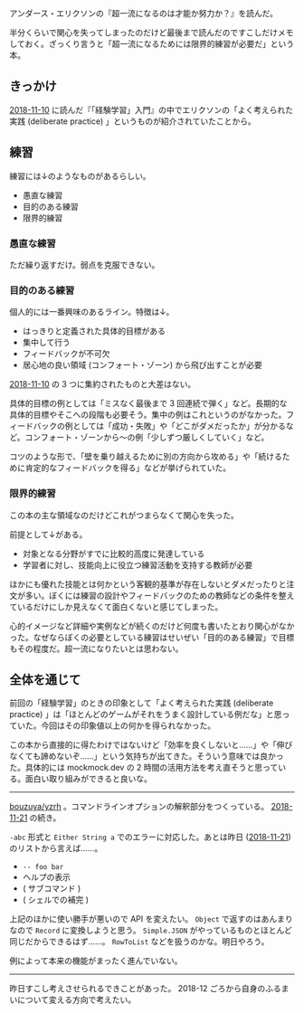 アンダース・エリクソンの『超一流になるのは才能か努力か？』を読んだ。

半分くらいで関心を失ってしまったのだけど最後まで読んだのですこしだけメモしておく。ざっくり言うと「超一流になるためには限界的練習が必要だ」という本。

## きっかけ

[2018-11-10][] に読んだ『「経験学習」入門』の中でエリクソンの「よく考えられた実践 (deliberate practice) 」というものが紹介されていたことから。

## 練習

練習には↓のようなものがあるらしい。

- 愚直な練習
- 目的のある練習
- 限界的練習

### 愚直な練習

ただ繰り返すだけ。弱点を克服できない。

### 目的のある練習

個人的には一番興味のあるライン。特徴は↓。

- はっきりと定義された具体的目標がある
- 集中して行う
- フィードバックが不可欠
- 居心地の良い領域 (コンフォート・ゾーン) から飛び出すことが必要

[2018-11-10][] の 3 つに集約されたものと大差はない。

具体的目標の例としては「ミスなく最後まで 3 回連続で弾く」など。長期的な具体的目標やそこへの段階も必要そう。集中の例はこれというのがなかった。フィードバックの例としては「成功・失敗」や「どこがダメだったか」が分かるなど。コンフォート・ゾーンから〜の例「少しずつ厳しくしていく」など。

コツのような形で、「壁を乗り越えるために別の方向から攻める」や「続けるために肯定的なフィードバックを得る」などが挙げられていた。

### 限界的練習

この本の主な領域なのだけどこれがつまらなくて関心を失った。

前提として↓がある。

- 対象となる分野がすでに比較的高度に発達している
- 学習者に対し、技能向上に役立つ練習活動を支持する教師が必要

ほかにも優れた技能とは何かという客観的基準が存在しないとダメだったりと注文が多い。ぼくには練習の設計やフィードバックのための教師などの条件を整えているだけにしか見えなくて面白くないと感じてしまった。

心的イメージなど詳細や実例などが続くのだけど何度も書いたとおり関心がなかった。なぜならぼくの必要としている練習はせいぜい「目的のある練習」で目標もその程度だ。超一流になりたいとは思わない。

## 全体を通じて

前回の「経験学習」のときの印象として「よく考えられた実践 (deliberate practice) 」は「ほとんどのゲームがそれをうまく設計している例だな」と思っていた。今回はその印象値以上の何かを得られなかった。

この本から直接的に得たわけではないけど「効率を良くしないと……」や「伸びなくても諦めないぞ……」という気持ちが出てきた。そういう意味では良かった。具体的には mockmock.dev の 2 時間の活用方法を考え直そうと思っている。面白い取り組みができると良いな。

-----

[bouzuya/yzrh][] 。コマンドラインオプションの解釈部分をつくっている。 [2018-11-21][] の続き。

`-abc` 形式と `Either String a` でのエラーに対応した。あとは昨日 ([2018-11-21][]) のリストから言えば……。

- `-- foo bar`
- ヘルプの表示
- ( サブコマンド )
- ( シェルでの補完 )

上記のほかに使い勝手が悪いので API を変えたい。 `Object` で返すのはあんまりなので `Record` に変換しようと思う。 `Simple.JSON` がやっているものとほとんど同じだからできるはず……。 `RowToList` などを扱うのかな。明日やろう。

例によって本来の機能がまったく進んでいない。

-----

昨日すこし考えさせられるできことがあった。 2018-12 ごろから自身のふるまいについて変える方向で考えたい。

[2018-11-10]: https://blog.bouzuya.net/2018/11/10/
[2018-11-21]: https://blog.bouzuya.net/2018/11/21/
[bouzuya/yzrh]: https://github.com/bouzuya/yzrh
